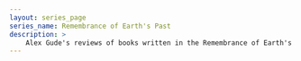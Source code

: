```yaml
---
layout: series_page
series_name: Remembrance of Earth's Past
description: >
    Alex Gude's reviews of books written in the Remembrance of Earth's Past series.
---
```

